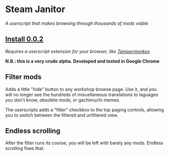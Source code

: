 # Steam Janitor
_A userscript that makes browsing through thousands of mods viable_

## [Install 0.0.2](https://github.com/Jetsparrow/steam-janitor/raw/main/steam-janitor.user.js)
_Requires a userscript extension for your browser, like [Tampermonkey](https://chrome.google.com/webstore/detail/tampermonkey/dhdgffkkebhmkfjojejmpbldmpobfkfo?hl=en)_

**N.B.: this is a very crude alpha. Developed and tested in Google Chrome**

## Filter mods

Adds a little "hide" button to any workshop browse page. Use it, and you will no longer see the hundreds of miscellaneous translations to laguages you don't know, obsolete mods, or gachimuchi memes.

The userscripts adds a "filter" checkbox to the top paging controls, allowing you to switch between the filtered and unfiltered view.

## Endless scrolling

After the filter runs its course, you will be left with barely any mods. Endless scrolling fixes that.
